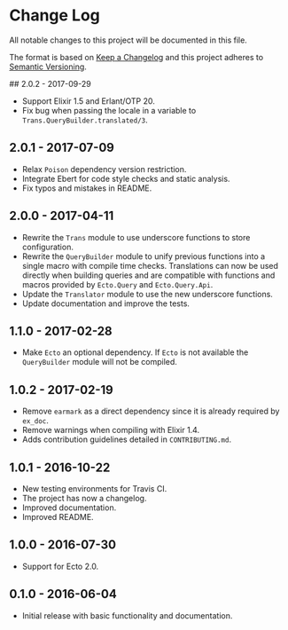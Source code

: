 # Change Log
All notable changes to this project will be documented in this file.

The format is based on [Keep a Changelog](http://keepachangelog.com/)
and this project adheres to [Semantic Versioning](http://semver.org/).

## 2.0.2 - 2017-09-29
- Support Elixir 1.5 and Erlant/OTP 20.
- Fix bug when passing the locale in a variable to `Trans.QueryBuilder.translated/3`.

## 2.0.1 - 2017-07-09
- Relax `Poison` dependency version restriction.
- Integrate Ebert for code style checks and static analysis.
- Fix typos and mistakes in README.

## 2.0.0 - 2017-04-11
- Rewrite the `Trans` module to use underscore functions to store configuration.
- Rewrite the `QueryBuilder` module to unify previous functions into a single macro with compile time checks. Translations can now be used directly when building queries and are compatible with functions and macros provided by `Ecto.Query` and `Ecto.Query.Api`.
- Update the `Translator` module to use the new underscore functions.
- Update documentation and improve the tests.

## 1.1.0 - 2017-02-28
- Make `Ecto` an optional dependency. If `Ecto` is not available the `QueryBuilder` module will not be compiled.

## 1.0.2 - 2017-02-19
- Remove `earmark` as a direct dependency since it is already required by `ex_doc`.
- Remove warnings when compiling with Elixir 1.4.
- Adds contribution guidelines detailed in `CONTRIBUTING.md`.

## 1.0.1 - 2016-10-22
- New testing environments for Travis CI.
- The project has now a changelog.
- Improved documentation.
- Improved README.

## 1.0.0 - 2016-07-30
- Support for Ecto 2.0.

## 0.1.0 - 2016-06-04
- Initial release with basic functionality and documentation.
